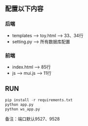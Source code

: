 ## 配置以下内容

### 后端
* templates --> toy.html --> 33、34行
* setting.py --> 所有数据库配置


### 前端
* index.html --> 85行
* js --> mui.js --> 11行


## RUN
```python
pip install -r requirements.txt
python app.py
python ws_app.py
```
备注：端口默认9527、9528


